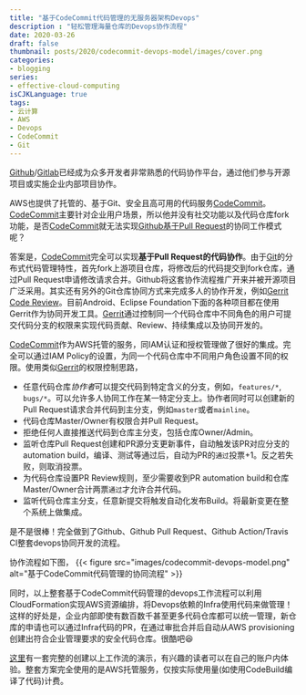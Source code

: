 ```yaml
---
title: "基于CodeCommit代码管理的无服务器架构Devops"
description : "轻松管理海量仓库的Devops协作流程"
date: 2020-03-26
draft: false
thumbnail: posts/2020/codecommit-devops-model/images/cover.png
categories:
- blogging
series:
- effective-cloud-computing
isCJKLanguage: true
tags:
- 云计算
- AWS
- Devops
- CodeCommit
- Git
---
```

[Github][github]/[Gitlab][gitlab]已经成为众多开发者非常熟悉的代码协作平台，通过他们参与开源项目或实施企业内部项目协作。

AWS也提供了托管的、基于Git、安全且高可用的代码服务[CodeCommit][codecommit]。[CodeCommit][codecommit]主要针对企业用户场景，所以他并没有社交功能以及代码仓库fork功能，是否[CodeCommit][codecommit]就无法实现[Github基于Pull Request][github-pr]的协同工作模式呢？

<!--more-->

答案是，[CodeCommit][codecommit]完全可以实现**基于Pull Request的代码协作**。由于[Git][git]的分布式代码管理特性，首先fork上游项目仓库，将修改后的代码提交到fork仓库，通过Pull Request申请修改请求合并。Github将这套协作流程推广开来并被开源项目广泛采用。其实还有另外的Git仓库协同方式来完成多人的协作开发，例如[Gerrit Code Review][gerrit]。目前Android、Eclipse Foundation下面的各种项目都在使用Gerrit作为协同开发工具。[Gerrit][gerrit]通过控制同一个代码仓库中不同角色的用户可提交代码分支的权限来实现代码贡献、Review、持续集成以及协同开发的。

[CodeCommit][codecommit]作为AWS托管的服务，同IAM认证和授权管理做了很好的集成。完全可以通过IAM Policy的设置，为同一个代码仓库中不同用户角色设置不同的权限。使用类似[Gerrit][gerrit]的权限控制思路，

- 任意代码仓库*协作者*可以提交代码到特定含义的分支，例如，`features/*`, `bugs/*`。可以允许多人协同工作在某一特定分支上。协作者同时可以创建新的Pull Request请求合并代码到主分支，例如`master`或者`mainline`。
- 代码仓库Master/Owner有权限合并Pull Request。
- 拒绝任何人直接推送代码到仓库主分支，包括仓库Owner/Admin。
- 监听仓库Pull Request创建和PR源分支更新事件，自动触发该PR对应分支的automation build，编译、测试等通过后，自动为PR的`通过`投票+1。反之若失败，则取消投票。
- 为代码仓库设置PR Review规则，至少需要收到PR automation build和仓库Master/Owner合计两票`通过`才允许合并代码。
- 监听代码仓库主分支，任意新提交将触发自动化发布Build。将最新变更在整个系统上做集成。

是不是很棒！完全做到了Github、Github Pull Request、Github Action/Travis CI整套devops协同开发的流程。

协作流程如下图，
{{< figure src="images/codecommit-devops-model.png" alt="基于CodeCommit代码管理的协同流程" >}}

同时，以上整套基于CodeCommit代码管理的devops工作流程可以利用CloudFormation实现AWS资源编排，将Devops依赖的Infra使用代码来做管理！这样的好处是，企业内部即使有数百数千甚至更多代码仓库都可以统一管理，新仓库的申请也可以通过Infra代码的PR，在通过审批合并后自动从AWS provisioning创建出符合企业管理要求的安全代码仓库。很酷吧:laughing:

[这里][codecommit-devops-model]有一套完整的创建以上工作流的演示，有兴趣的读者可以在自己的账户内体验。整套方案完全使用的是AWS托管服务，仅按实际使用量(如使用CodeBuild编译了代码)计费。

[github]: https://github.com/
[gitlab]: https://about.gitlab.com/
[codecommit]: https://aws.amazon.com/codecommit/
[github-pr]: https://help.github.com/en/github/collaborating-with-issues-and-pull-requests/about-pull-requests
[git]: https://git-scm.com/
[gerrit]: https://www.gerritcodereview.com/
[codecommit-devops-model]: https://github.com/zxkane/cdk-collections/tree/master/codecommit-collaboration-model
